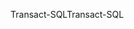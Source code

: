 <span data-ttu-id="44d04-101">Transact-SQL</span><span class="sxs-lookup"><span data-stu-id="44d04-101">Transact-SQL</span></span>